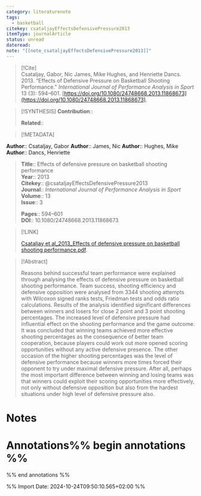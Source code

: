 ```yaml
---
category: literaturenote
tags:
  - basketball
citekey: csataljayEffectsDefensivePressure2013
itemType: journalArticle
status: unread
dateread: 
note: "[[note_csataljayEffectsDefensivePressure2013]]"
---
```


> [!Cite]  
> Csataljay, Gabor, Nic James, Mike Hughes, and Henriette Dancs. 2013. “Effects of Defensive Pressure on Basketball Shooting Performance.” _International Journal of Performance Analysis in Sport_ 13 (3): 594–601. [https://doi.org/10.1080/24748668.2013.11868673](https://doi.org/10.1080/24748668.2013.11868673).

> [!SYNTHESIS] 
>**Contribution**::
>
>**Related**:: 
>

> [!METADATA]  
>
**Author**:: Csataljay, Gabor
**Author**:: James, Nic
**Author**:: Hughes, Mike
**Author**:: Dancs, Henriette<br>
> **Title**:: Effects of defensive pressure on basketball shooting performance    
> **Year**:: 2013     
> **Citekey**:: @csataljayEffectsDefensivePressure2013    
>**Journal**:: *International Journal of Performance Analysis in Sport*    
>**Volume**:: 13    
>**Issue**:: 3     
>    
>    
>     
> **Pages**:: 594–601    
>**DOI**:: 10.1080/24748668.2013.11868673    
>

> [!LINK] 
>
> [Csataljay et al_2013_Effects of defensive pressure on basketball shooting performance.pdf](file:///Users/steven/Library/Mobile%20Documents/com~apple~CloudDocs/Zotero/bibliography/International%20Journal%20of%20Performance%20Analysis%20in%20Sport/2013/Csataljay%20et%20al_2013_Effects%20of%20defensive%20pressure%20on%20basketball%20shooting%20performance.pdf).

>[!Abstract]
>
>Reasons behind successful team performance were explained through analysing the effects of defensive pressure on basketball shooting performance. Team success, shooting efficiency and defensive opposition were analysed from 3344 shooting attempts with Wilcoxon signed ranks tests, Friedman tests and odds ratio calculations. Results of the analysis identified significant differences between winners and losers for close 2 point and 3 point shooting percentages. The increased level of defensive pressure had influential effect on the shooting performance and the game outcome. It was concluded that winning teams achieved more effective shooting percentages as the consequence of better team cooperation, because players could work out more opened scoring opportunities without any active defensive presence. The other occasion of the higher shooting percentages was the level of defensive performance because winners more times forced their opponent to try under maximal defensive pressure. After all, perhaps the most important difference between winning and losing teams was that winners could exploit their scoring opportunities more effectively, not only without defensive opposition but also from the hardest situations under high level of defensive pressure also.
>>


# Notes<br>
# Annotations%% begin annotations %%  
 
  
%% end annotations %%

%% Import Date: 2024-10-24T09:50:10.565+02:00 %%
